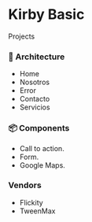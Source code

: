 # Kirby Basic
Projects

### 📁 Architecture
- Home
- Nosotros
- Error
- Contacto
- Servicios

### 📦 Components
- Call to action.
- Form.
- Google Maps.

### Vendors
- Flickity
- TweenMax


